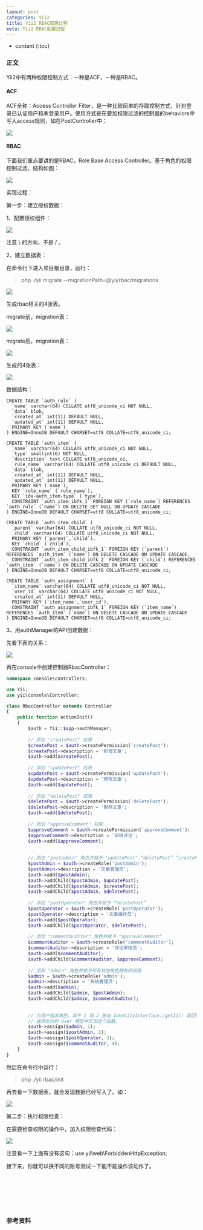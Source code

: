 ```yaml
---
layout: post
categories: Yii2
title: Yii2 RBAC配置过程
meta: Yii2 RBAC配置过程
---
```

* content
{:toc}

### 正文

Yii2中有两种权限控制方式：一种是ACF，一种是RBAC。

#### ACF

ACF全称：Access Controller Filter，是一种比较简单的存取控制方式，针对登录已认证用户和未登录用户。使用方式是在要加权限过滤的控制器的behaviors中写入access规则，如在PostController中：

![]({{site.baseurl}}/images/20200417/20200417132740.jpeg)

#### RBAC

下面我们重点要讲的是RBAC，Role Base Access Controller。基于角色的权限控制过滤，结构如图：

![]({{site.baseurl}}/images/20200417/20200417132741.jpeg)

实现过程：
  
第一步：建立授权数据：

1、配置授权组件：

![]({{site.baseurl}}/images/20200417/20200417132742.jpeg)

注意 \ 的方向，不是 / 。

2、建立数据表：

在命令行下进入项目根目录，运行：

> php ./yii migrate --migrationPath=@yii/rbac/migrations

![]({{site.baseurl}}/images/20200417/20200417132743.jpeg)

生成rbac相关的4张表。

migrate前，migration表：

![]({{site.baseurl}}/images/20200417/20200417132744.jpeg)

migrate后，migration表：

![]({{site.baseurl}}/images/20200417/20200417132745.jpeg)

生成的4张表：

![]({{site.baseurl}}/images/20200417/20200417132746.jpeg)

数据结构：

```mysql
CREATE TABLE `auth_rule` (
  `name` varchar(64) COLLATE utf8_unicode_ci NOT NULL,
  `data` blob,
  `created_at` int(11) DEFAULT NULL,
  `updated_at` int(11) DEFAULT NULL,
  PRIMARY KEY (`name`)
) ENGINE=InnoDB DEFAULT CHARSET=utf8 COLLATE=utf8_unicode_ci;

CREATE TABLE `auth_item` (
  `name` varchar(64) COLLATE utf8_unicode_ci NOT NULL,
  `type` smallint(6) NOT NULL,
  `description` text COLLATE utf8_unicode_ci,
  `rule_name` varchar(64) COLLATE utf8_unicode_ci DEFAULT NULL,
  `data` blob,
  `created_at` int(11) DEFAULT NULL,
  `updated_at` int(11) DEFAULT NULL,
  PRIMARY KEY (`name`),
  KEY `rule_name` (`rule_name`),
  KEY `idx-auth_item-type` (`type`),
  CONSTRAINT `auth_item_ibfk_1` FOREIGN KEY (`rule_name`) REFERENCES `auth_rule` (`name`) ON DELETE SET NULL ON UPDATE CASCADE
) ENGINE=InnoDB DEFAULT CHARSET=utf8 COLLATE=utf8_unicode_ci;

CREATE TABLE `auth_item_child` (
  `parent` varchar(64) COLLATE utf8_unicode_ci NOT NULL,
  `child` varchar(64) COLLATE utf8_unicode_ci NOT NULL,
  PRIMARY KEY (`parent`,`child`),
  KEY `child` (`child`),
  CONSTRAINT `auth_item_child_ibfk_1` FOREIGN KEY (`parent`) REFERENCES `auth_item` (`name`) ON DELETE CASCADE ON UPDATE CASCADE,
  CONSTRAINT `auth_item_child_ibfk_2` FOREIGN KEY (`child`) REFERENCES `auth_item` (`name`) ON DELETE CASCADE ON UPDATE CASCADE
) ENGINE=InnoDB DEFAULT CHARSET=utf8 COLLATE=utf8_unicode_ci;

CREATE TABLE `auth_assignment` (
  `item_name` varchar(64) COLLATE utf8_unicode_ci NOT NULL,
  `user_id` varchar(64) COLLATE utf8_unicode_ci NOT NULL,
  `created_at` int(11) DEFAULT NULL,
  PRIMARY KEY (`item_name`,`user_id`),
  CONSTRAINT `auth_assignment_ibfk_1` FOREIGN KEY (`item_name`) REFERENCES `auth_item` (`name`) ON DELETE CASCADE ON UPDATE CASCADE
) ENGINE=InnoDB DEFAULT CHARSET=utf8 COLLATE=utf8_unicode_ci;
```

3、用authManager的API创建数据：

先看下表的关系：

![]({{site.baseurl}}/images/20200417/20200417132747.jpeg)

再在console中创建控制器RbacController：

```php
namespace console\controllers;

use Yii;
use yii\console\Controller;

class RbacController extends Controller
{
    public function actionInit()
    {
        $auth = Yii::$app->authManager;
        
        // 添加 "createPost" 权限
        $createPost = $auth->createPermission('createPost');
        $createPost->description = '新增文章';
        $auth->add($createPost);
        
        // 添加 "updatePost" 权限
        $updatePost = $auth->createPermission('updatePost');
        $updatePost->description = '修改文章';
        $auth->add($updatePost);
        
        // 添加 "deletePost" 权限
        $deletePost = $auth->createPermission('deletePost');
        $deletePost->description = '删除文章';
        $auth->add($deletePost);
        
        // 添加 "approveComment" 权限
        $approveComment = $auth->createPermission('approveComment');
        $approveComment->description = '审核评论';
        $auth->add($approveComment);
        
        
        // 添加 "postadmin" 角色并赋予 "updatePost" “deletePost” “createPost”
        $postAdmin = $auth->createRole('postAdmin');
        $postAdmin->description = '文章管理员';
        $auth->add($postAdmin);
        $auth->addChild($postAdmin, $updatePost);
        $auth->addChild($postAdmin, $createPost);
        $auth->addChild($postAdmin, $deletePost);
        
        // 添加 "postOperator" 角色并赋予 “deletePost”
        $postOperator = $auth->createRole('postOperator');
        $postOperator->description = '文章操作员';
        $auth->add($postOperator);
        $auth->addChild($postOperator, $deletePost);
        
        // 添加 "commentAuditor" 角色并赋予 “approveComment”
        $commentAuditor = $auth->createRole('commentAuditor');
        $commentAuditor->description = '评论审核员';
        $auth->add($commentAuditor);
        $auth->addChild($commentAuditor, $approveComment);
        
        // 添加 "admin" 角色并赋予所有其他角色拥有的权限
        $admin = $auth->createRole('admin');
        $admin->description = '系统管理员';
        $auth->add($admin);
        $auth->addChild($admin, $postAdmin);
        $auth->addChild($admin, $commentAuditor);
        
        
        // 为用户指派角色。其中 1 和 2 是由 IdentityInterface::getId() 返回的id （译者注：user表的id）
        // 通常在你的 User 模型中实现这个函数。
        $auth->assign($admin, 1);
        $auth->assign($postAdmin, 2);
        $auth->assign($postOperator, 3);
        $auth->assign($commentAuditor, 4);
    }
} 
```

然后在命令行中运行：

> php ./yii rbac/init

再去看一下数据表，就会发现数据已经写入了。如：

![]({{site.baseurl}}/images/20200417/20200417132748.jpeg)

第二步：执行权限检查：

在需要检查权限的操作中，加入权限检查代码：

![]({{site.baseurl}}/images/20200417/20200417132749.jpeg)

注意看一下上面有没有这句：use yii\web\ForbiddenHttpException;

接下来，你就可以换不同的账号测试一下能不能操作该动作了。




<br/><br/><br/><br/><br/>
### 参考资料 



